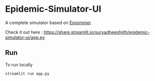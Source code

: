 # Epidemic-Simulator-UI

A complete simulator based on [Episimmer](https://github.com/healthbadge/episimmer)

Check it out here : https://share.streamlit.io/suryadheeshjith/epidemic-simulator-ui/app.py

## Run

To run locally

    streamlit run app.py
